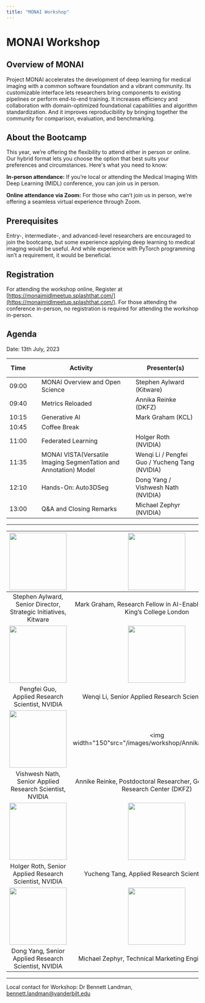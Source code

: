 ```yaml
---
title: "MONAI Workshop"
---
```


# MONAI Workshop

## Overview of MONAI

Project MONAI accelerates the development of deep learning for medical imaging with a common software foundation and a vibrant community. Its customizable interface lets researchers bring components to existing pipelines or perform end-to-end training. It increases efficiency and collaboration with domain-optimized foundational capabilities and algorithm standardization. And it improves reproducibility by bringing together the community for comparison, evaluation, and benchmarking.

 
## About the Bootcamp

This year, we’re offering the flexibility to attend either in person or online. Our hybrid format lets you choose the option that best suits your preferences and circumstances. Here's what you need to know:


**In-person attendance:** If you’re local or attending the Medical Imaging With Deep Learning (MIDL) conference, you can join us in person.


**Online attendance via Zoom:** For those who can’t join us in person, we’re offering a seamless virtual experience through Zoom.

 
## Prerequisites

Entry-, intermediate-, and advanced-level researchers are encouraged to join the bootcamp, but some experience applying deep learning to medical imaging would be useful. And while experience with PyTorch programming isn’t a requirement, it would be beneficial.

## Registration

For attending the workshop online, Register at [https://monaimidlmeetup.splashthat.com/](https://monaimidlmeetup.splashthat.com/). For those attending the conference in-person, no registration is required for attending the workshop in-person.

## Agenda

Date: 13th July, 2023

| Time  | &nbsp; &nbsp; | Activity                |  &nbsp; &nbsp; | Presenter(s)                    |
|-------|-|---------------------------------------|-|------------------------------------------------|
| 09:00 | | MONAI Overview and Open Science       | | Stephen Aylward (Kitware)                      |
| 09:40 | | Metrics Reloaded                      | | Annika Reinke (DKFZ)                           |
| 10:15 | | Generative AI                         | | Mark Graham (KCL)                              |
| 10:45 | | Coffee Break                          | |                                                |
| 11:00 | | Federated Learning                    | |  Holger Roth (NVIDIA) |
| 11:35 | | MONAI VISTA(Versatile Imaging SegmenTation and Annotation) Model                    | | Wenqi Li / Pengfei Guo / Yucheng Tang (NVIDIA)                          |
| 12:10 | | Hands-On: Auto3DSeg                   | | Dong Yang / Vishwesh Nath (NVIDIA)             |
| 13:00 | | Q&A and Closing Remarks               | | Michael Zephyr (NVIDIA)                        |

---

| <img width="150" src="/images/workshop/Stephen_aylward.jpg"> | <img width="150" src="/images/workshop/Mark_graham.jpg"> |
|:-:| :-: |
| Stephen Aylward, Senior Director, Strategic Initiatives, Kitware | Mark Graham, Research Fellow in AI-Enabled Neurology, King’s College London |
| <img width="150" src="/images/workshop/Pengfei_Guo.jpg"> | <img width="150" src="/images/workshop/Wenqi_Li.jpg"> |
| Pengfei Guo, Applied Research Scientist, NVIDIA | Wenqi Li, Senior Applied Research Scientist, NVIDIA |
| <img width="150" src="/images/workshop/Vishwesh_nath.jpg"> | <img width="150"src="/images/workshop/Annika_Reinke.jpg"> |
| Vishwesh Nath, Senior Applied Research Scientist, NVIDIA | Annike Reinke, Postdoctoral Researcher, German Cancer Research Center (DKFZ) |
| <img width="150" src="/images/workshop/Holger_Roth.jpg"> | <img width="150" src="/images/workshop/Yucheng_Tang.jpg"> |
| Holger Roth, Senior Applied Research Scientist, NVIDIA | Yucheng Tang, Applied Research Scientist, NVIDIA |
| <img width="150" src="/images/workshop/Dong_Yang.jpg"> | <img width="150" src="/images/workshop/Michael_Zephyr.jpg"> |
| Dong Yang, Senior Applied Research Scientist, NVIDIA | Michael Zephyr, Technical Marketing Engineer, NVIDIA |

---

Local contact for Workshop: Dr Bennett Landman, [bennett.landman@vanderbilt.edu](mailto:bennett.landman@vanderbilt.edu)
